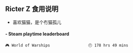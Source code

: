 ## Ricter Z 食用说明
- 喜欢猫猫，是个冇猫孤儿

<!-- steam-box start -->
#### - Steam playtime leaderboard
```text
🎮 World of Warships                 🕘 178 hrs 49 mins
```
<!-- Powered by https://github.com/YouEclipse/steam-box . -->
<!-- steam-box end -->
